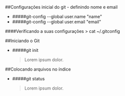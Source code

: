 ##Configurações inicial do git - definindo nome e email
 - #####git-config --global user.name "name"
 - #####git-config --global user.email "email"

####Verificando a suas configurações
 	> cat ~/.gitconfig

##Iniciando o Git
* #####git init

	> Lorem ipsum dolor.
	
##Colocando arquivos no índice
* #####git status

	> Lorem ipsum dolor.
